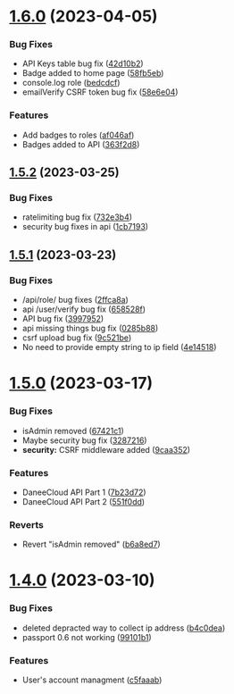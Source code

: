 # [1.6.0](https://github.com/DaneeSkripter/DaneeCloud/compare/v1.5.2...v1.6.0) (2023-04-05)


### Bug Fixes

* API Keys table bug fix ([42d10b2](https://github.com/DaneeSkripter/DaneeCloud/commit/42d10b2d586bb0df7e046cbcf34003669943e119))
* Badge added to home page ([58fb5eb](https://github.com/DaneeSkripter/DaneeCloud/commit/58fb5eb1b0f074a749a4d88077d7baa31b68ebd0))
* console.log role ([bedcdcf](https://github.com/DaneeSkripter/DaneeCloud/commit/bedcdcf55d5c3a73594bb6dfc122782190735d92))
* emailVerify CSRF token bug fix ([58e6e04](https://github.com/DaneeSkripter/DaneeCloud/commit/58e6e045ad6f4e0f223336ed534e1580ae3b5a08))


### Features

* Add badges to roles ([af046af](https://github.com/DaneeSkripter/DaneeCloud/commit/af046af01354a601d5fa4bc2cd45d3eaebbf0ed8))
* Badges added to API ([363f2d8](https://github.com/DaneeSkripter/DaneeCloud/commit/363f2d80507b8c73b708725570a9bcf0227df64d))



## [1.5.2](https://github.com/DaneeSkripter/DaneeCloud/compare/v1.5.1...v1.5.2) (2023-03-25)


### Bug Fixes

* ratelimiting bug fix ([732e3b4](https://github.com/DaneeSkripter/DaneeCloud/commit/732e3b40add478765cc09f2585aea825f39b2e78))
* security bug fixes in api ([1cb7193](https://github.com/DaneeSkripter/DaneeCloud/commit/1cb71931a9f24d9327b489a9d1795cd6afec6dc5))



## [1.5.1](https://github.com/DaneeSkripter/DaneeCloud/compare/v1.5.0...v1.5.1) (2023-03-23)


### Bug Fixes

* /api/role/ bug fixes ([2ffca8a](https://github.com/DaneeSkripter/DaneeCloud/commit/2ffca8a745bf5d37a5d6c18acb5b58a390397c16))
* api /user/verify bug fix ([658528f](https://github.com/DaneeSkripter/DaneeCloud/commit/658528fe02bd6e15ecd421ff78e7a97932870f8c))
* API bug fix ([3997952](https://github.com/DaneeSkripter/DaneeCloud/commit/3997952bfa0edfb9028d076aa4efbc2fd6558b70))
* api missing things bug fix ([0285b88](https://github.com/DaneeSkripter/DaneeCloud/commit/0285b88b9b7f49f4591696629adcfb7383c7fc2d))
* csrf upload bug fix ([9c521be](https://github.com/DaneeSkripter/DaneeCloud/commit/9c521be9416ce5244cf2b40970ff59c0388973e2))
* No need to provide empty string to ip field ([4e14518](https://github.com/DaneeSkripter/DaneeCloud/commit/4e14518ea168f72580231d58ecf9c31ca6f6bbe0))



# [1.5.0](https://github.com/DaneeSkripter/DaneeCloud/compare/v1.4.0...v1.5.0) (2023-03-17)


### Bug Fixes

* isAdmin removed ([67421c1](https://github.com/DaneeSkripter/DaneeCloud/commit/67421c195e146d62be41764faff0b75cf667a084))
* Maybe security bug fix ([3287216](https://github.com/DaneeSkripter/DaneeCloud/commit/3287216d36ef5d8047403c6a2b2bba4e94ff5183))
* **security:** CSRF middleware added ([9caa352](https://github.com/DaneeSkripter/DaneeCloud/commit/9caa352e21453574ceb7d74988afbb515577d1c1))


### Features

* DaneeCloud API Part 1 ([7b23d72](https://github.com/DaneeSkripter/DaneeCloud/commit/7b23d72deab50f92d2a757f3e14143823b4e1d56))
* DaneeCloud API Part 2 ([551f0dd](https://github.com/DaneeSkripter/DaneeCloud/commit/551f0ddbb2a2e23b990688542eb742d756ac87a3))


### Reverts

* Revert "isAdmin removed" ([b6a8ed7](https://github.com/DaneeSkripter/DaneeCloud/commit/b6a8ed7b679e60ad6566858285556be9ae4e6dd4))



# [1.4.0](https://github.com/DaneeSkripter/DaneeCloud/compare/v1.3.2...v1.4.0) (2023-03-10)


### Bug Fixes

* deleted depracted way to collect ip address ([b4c0dea](https://github.com/DaneeSkripter/DaneeCloud/commit/b4c0dea73dbbdf819b1e6d0cc1da1544df7f8c18))
* passport 0.6 not working ([99101b1](https://github.com/DaneeSkripter/DaneeCloud/commit/99101b1920859fa875725e7d2dd4611429c0dd34))


### Features

* User's account managment ([c5faaab](https://github.com/DaneeSkripter/DaneeCloud/commit/c5faaaba20550220b7e5f15f71d916e557523150))



